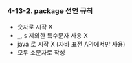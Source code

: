 ### 4-13-2. package 선언 규칙

- 숫자로 시작 X
- `_`, `$` 제외한 특수문자 사용 X
- java 로 시작 X (자바 표전 API에서만 사용)
- 모두 소문자로 작성
